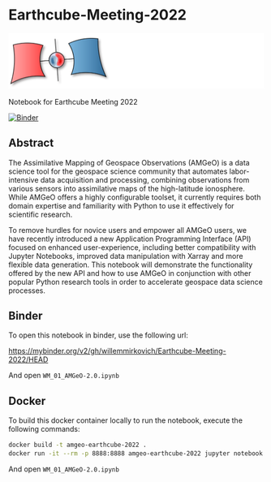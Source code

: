 # Earthcube-Meeting-2022


![AMGeO Logo](./static/AMGeOLogo.svg)

Notebook for Earthcube Meeting 2022

[![Binder](https://mybinder.org/badge_logo.svg)](https://mybinder.org/v2/gh/willemmirkovich/Earthcube-Meeting-2022/HEAD)

## Abstract

The Assimilative Mapping of Geospace Observations (AMGeO) is a data science tool for the geospace science community that automates labor-intensive data acquisition and processing, combining observations from various sensors into assimilative maps of the high-latitude ionosphere. While AMGeO offers a highly configurable toolset, it currently requires both domain expertise and familiarity with Python to use it effectively for scientific research. 

To remove hurdles for novice users and empower all AMGeO users, we have recently introduced a new Application Programming Interface (API) focused on enhanced user-experience, including better compatibility with Jupyter Notebooks, improved data manipulation with Xarray and more flexible data generation. This notebook will demonstrate the functionality offered by the new API and how to use AMGeO in conjunction with other popular Python research tools in order to accelerate geospace data science processes.

## Binder

To open this notebook in binder, use the following url:

https://mybinder.org/v2/gh/willemmirkovich/Earthcube-Meeting-2022/HEAD

And open `WM_01_AMGeO-2.0.ipynb`

## Docker

To build this docker container locally to run the notebook, 
execute the following commands:

```sh
docker build -t amgeo-earthcube-2022 .
docker run -it --rm -p 8888:8888 amgeo-earthcube-2022 jupyter notebook --ip=0.0.0.0 --port=8888
```

And open `WM_01_AMGeO-2.0.ipynb`